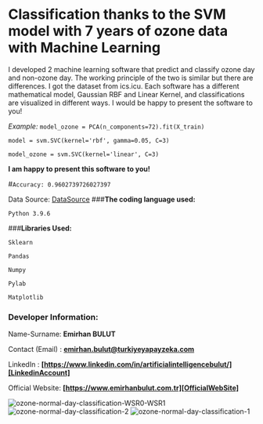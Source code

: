 # **Classification thanks to the SVM model with 7 years of ozone data with Machine Learning**
I developed 2 machine learning software that predict and classify ozone day and non-ozone day. The working principle of the two is similar but there are differences. I got the dataset from ics.icu. Each software has a different mathematical model, Gaussian RBF and Linear Kernel, and classifications are visualized in different ways. I would be happy to present the software to you!

_Example:_ `model_ozone = PCA(n_components=72).fit(X_train)`
 
`model = svm.SVC(kernel='rbf', gamma=0.05, C=3)`

`model_ozone = svm.SVC(kernel='linear', C=3)`

**I am happy to present this software to you!**

#`Accuracy: 0.9602739726027397`

Data Source: [DataSource]
###**The coding language used:**

`Python 3.9.6`

###**Libraries Used:**

`Sklearn`

`Pandas`

`Numpy`

`Pylab`

`Matplotlib`
### **Developer Information:**

Name-Surname: **Emirhan BULUT**

Contact (Email) : **emirhan.bulut@turkiyeyapayzeka.com**

LinkedIn : **[https://www.linkedin.com/in/artificialintelligencebulut/][LinkedinAccount]**

[LinkedinAccount]: https://www.linkedin.com/in/artificialintelligencebulut/

Official Website: **[https://www.emirhanbulut.com.tr][OfficialWebSite]**

[OfficialWebSite]: https://www.emirhanbulut.com.tr

[DataSource]: https://archive.ics.uci.edu/ml/index.php

<img src="https://raw.githubusercontent.com/emirhanai/Classification-thanks-to-the-SVM-model-with-7-years-of-ozone-data-with-Machine-Learning/main/ozone-normal-day-classification-WSR0-WSR1.png" alt="ozone-normal-day-classification-WSR0-WSR1">
<img src="https://github.com/emirhanai/Classification-thanks-to-the-SVM-model-with-7-years-of-ozone-data-with-Machine-Learning/blob/main/ozone-normal-day-classification-2.png?raw=trueg" alt="ozone-normal-day-classification-2">
<img src="https://github.com/emirhanai/Classification-thanks-to-the-SVM-model-with-7-years-of-ozone-data-with-Machine-Learning/blob/main/ozone-normal-day-classification-1.png?raw=true" alt="ozone-normal-day-classification-1">
